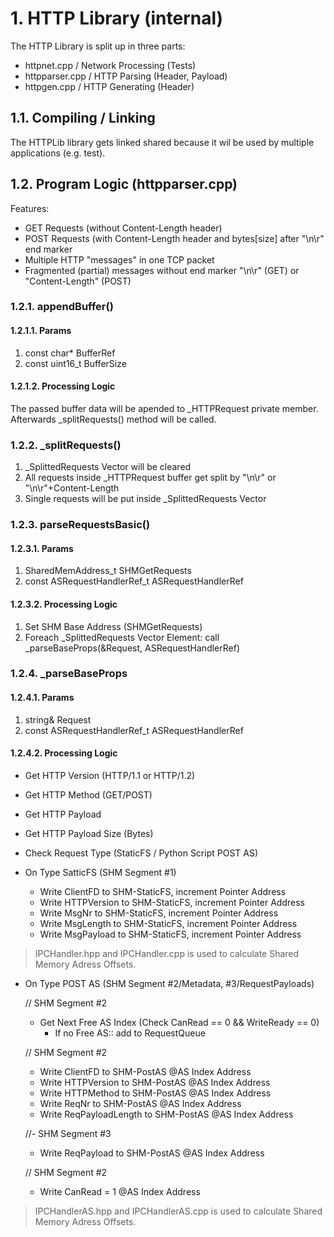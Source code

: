 # 1. HTTP Library (internal)

The HTTP Library is split up in three parts:

- httpnet.cpp / Network Processing (Tests)
- httpparser.cpp / HTTP Parsing (Header, Payload)
- httpgen.cpp / HTTP Generating (Header)

## 1.1. Compiling / Linking

The HTTPLib library gets linked shared because it wil be used by multiple applications (e.g. test).

## 1.2. Program Logic (httpparser.cpp)

Features:

- GET Requests (without Content-Length header)
- POST Requests (with Content-Length header and bytes[size] after "\n\r" end marker
- Multiple HTTP "messages" in one TCP packet
- Fragmented (partial) messages without end marker "\n\r" (GET) or "Content-Length" (POST)

### 1.2.1. appendBuffer()

#### 1.2.1.1. Params

1. const char* BufferRef
2. const uint16_t BufferSize

#### 1.2.1.2. Processing Logic

The passed buffer data will be apended to _HTTPRequest private member. Afterwards _splitRequests()
method will be called.

### 1.2.2. _splitRequests()

1. _SplittedRequests Vector will be cleared
2. All requests inside _HTTPRequest buffer get split by "\n\r" or "\n\r"+Content-Length
3. Single requests will be put inside _SplittedRequests Vector

### 1.2.3. parseRequestsBasic()

#### 1.2.3.1. Params

1. SharedMemAddress_t SHMGetRequests
2. const ASRequestHandlerRef_t ASRequestHandlerRef

#### 1.2.3.2. Processing Logic

1. Set SHM Base Address (SHMGetRequests)
2. Foreach _SplittedRequests Vector Element: call _parseBaseProps(&Request, ASRequestHandlerRef)


### 1.2.4. _parseBaseProps

#### 1.2.4.1. Params

1. string& Request
2. const ASRequestHandlerRef_t ASRequestHandlerRef

#### 1.2.4.2. Processing Logic

- Get HTTP Version (HTTP/1.1 or HTTP/1.2)
- Get HTTP Method (GET/POST)
- Get HTTP Payload
- Get HTTP Payload Size (Bytes)

- Check Request Type (StaticFS / Python Script POST AS)

- On Type SatticFS (SHM Segment #1)

  - Write ClientFD to SHM-StaticFS, increment Pointer Address
  - Write HTTPVersion to SHM-StaticFS, increment Pointer Address
  - Write MsgNr to SHM-StaticFS, increment Pointer Address
  - Write MsgLength to SHM-StaticFS, increment Pointer Address
  - Write MsgPayload to SHM-StaticFS, increment Pointer Address

> IPCHandler.hpp and IPCHandler.cpp is used to calculate Shared Memory Adress Offsets.

- On Type POST AS (SHM Segment #2/Metadata, #3/RequestPayloads)

  // SHM Segment #2
  - Get Next Free AS Index (Check CanRead == 0 && WriteReady == 0)
    - If no Free AS:: add to RequestQueue

  // SHM Segment #2
  - Write ClientFD to SHM-PostAS @AS Index Address
  - Write HTTPVersion to SHM-PostAS @AS Index Address
  - Write HTTPMethod to SHM-PostAS @AS Index Address
  - Write ReqNr to SHM-PostAS @AS Index Address
  - Write ReqPayloadLength to SHM-PostAS @AS Index Address

  //- SHM Segment #3
  - Write ReqPayload to SHM-PostAS @AS Index Address

  // SHM Segment #2
  - Write CanRead = 1 @AS Index Address

> IPCHandlerAS.hpp and IPCHandlerAS.cpp is used to calculate Shared Memory Adress Offsets.
